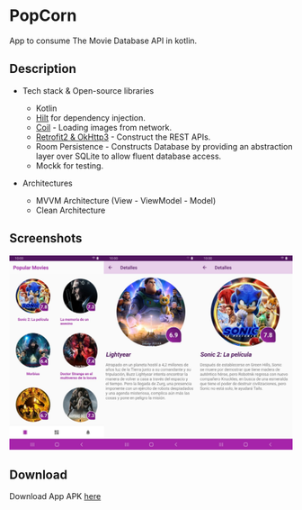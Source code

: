 # PopCorn
App to consume The Movie Database API in kotlin.

## Description

* Tech stack & Open-source libraries
   - Kotlin
   - [Hilt](https://dagger.dev/hilt/) for dependency injection.
   - [Coil](https://github.com/coil-kt/coil) - Loading images from network.
   - [Retrofit2 & OkHttp3](https://github.com/square/retrofit) - Construct the REST APIs.
   - Room Persistence - Constructs Database by providing an abstraction layer over SQLite to allow fluent database access.
   - Mockk for testing.

* Architectures
   - MVVM Architecture (View  - ViewModel - Model)
   - Clean Architecture

## Screenshots

![preview1](https://github.com/chrismagaa/PopCorn/blob/master/screenshots.png)

## Download

Download App APK [here](https://github.com/chrismagaa/PopCorn/raw/master/app/debug/app-debug.apk)
